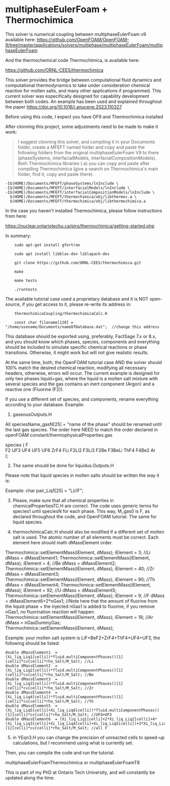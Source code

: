 # multiphaseEulerFoam + Thermochimica

This solver is numerical coupling between multiphaseEulerFoam v9 available here:
https://github.com/OpenFOAM/OpenFOAM-9/tree/master/applications/solvers/multiphase/multiphaseEulerFoam/multiphaseEulerFoam


And the thermochemical code Thermochimica, is available here:

https://github.com/ORNL-CEES/thermochimica

This solver provides the bridge between computational fluid dynamics and computational thermodynamics to take under consideration chemical reaction for molten salts, and many other applications if programmed. This current solver was especifically designed for capability development between both codes. An example has been used and explained throughout the paper https://doi.org/10.1016/j.anucene.2023.110327

Before using this code, I expect you have OF9 and Thermochimica installed

After clonning this project, some adjustments need to be made to make it work:

> I suggest clonning this solver, and compiling it in your Documents folder, create a MFEFT named folder and copy and paste the following folders from the original multiphaseEulerFoam V9 to there (phaseSystems, interfacialModels, interfacialCompositionModels). Both Thermochimica libraries (.a) you can copy and paste after compiling Thermochimica (give a search on Thermochimica's main folder, find it, copy and paste there).

    -I$(HOME)/Documents/MFEFT/phaseSystems/lnInclude \
    -I$(HOME)/Documents/MFEFT/interfacialModels/lnInclude \
    -I$(HOME)/Documents/MFEFT/interfacialCompositionModels/lnInclude \
      $(HOME)/Documents/MFEFT/thermochimica/obj/libthermoc.a \
      $(HOME)/Documents/MFEFT/thermochimica/obj/libthermochimica.a
      
In the case you haven't installed Thermochimica, please follow instructions from here: 

https://nuclear.ontariotechu.ca/piro/thermochimica/getting-started.php

In summary:

        sudo apt-get install gfortran
		
        sudo apt install libblas-dev liblapack-dev 
		
        git clone https://github.com/ORNL-CEES/thermochimica.git
		
        make
		
        make tests
		
        ./runtests

The available tutorial case used a proprietary database and it is NOT open-source, if you get access to it, please re-write its address in:

		thermochimicaCoupling/thermochimicaCalc.H

		const char filename[120] = "/home/usename/Documents/nameOfDatabase.dat";  //change this address
  This database should be exported using, preferably, FactSage 7.x or 8.x, and you should know which phases, species, components and everything should be included to simulate specific chemical reactions or phase transitions. Otherwise, it might work but will not give realistic results.

  At the same time, both, the OpenFOAM tutorial case AND the solver should 100% match the desired chemical reaction, modifying all necessary headers, otherwise, errors will occur. The current example is designed for only two phases liquid+gas, where the liquid is a molten salt mixture with several species and the gas contains an inert component (Argon) and a reactive one (Fluorine (F2)). 

  
If you use a different set of species, and components, rename everything according to your database. Example:

1) gaseousOutputs.H

All speciesName_gasN[25] = "name of the phase" should be renamed until the last gas species. The order here NEED to match the order declared in openFOAM constant/thermophysicalProperties.gas 

  species
(
    F   
    F2
    UF3
    UF4
    UF5
    UF6
    ZrF4
    FLi
    F2Li2
    F3Li3
    F2Be
    F3BeLi
    ThF4
    F4Be2
    Ar    
);

2) The same should be done for liquidus.Outputs.H

Please note that liquid species in molten salts should be written the way it is:

Example: char pair_Liq1[25] = "Li//F";

3) Please, make sure that all chemical properties in chemicalPropertiesTC.H are correct. The code uses generic terms for species1 until speciesN for each phase. This way, M_gas0 is F, as declared throughout the code, and OpenFOAM tutorial. The same for liquid species.
		
4) thermochimicaCalc.H should also be modified if a different set of molten salt is used. The atomic number of all elements must be correct. Each element here should math dMassElement order.

  Thermochimica::setElementMass(iElement, dMass);
  iElement = 3; //Li
  dMass = dMassElement1; 
  Thermochimica::setElementMass(iElement, dMass);
  iElement = 4; //Be
  dMass = dMassElement2;
  Thermochimica::setElementMass(iElement, dMass);
  iElement = 40; //Zr
  dMass = dMassElement3;                    
  Thermochimica::setElementMass(iElement, dMass);
  iElement = 90; //Th
  dMass = dMassElement4;
  Thermochimica::setElementMass(iElement, dMass);
  iElement = 92; //U
  dMass = dMassElement5;
  Thermochimica::setElementMass(iElement, dMass);
  iElement = 9; //F
  dMass = dMassElement6+2*nGas1; //Note here that the amount of fluorine from the liquid phase + the injected nGas1 is added to fluorine, if you remove nGas1, no fluorination reaction will happen.
  Thermochimica::setElementMass(iElement, dMass);
  iElement = 18; //Ar
  dMass = nGasDummyGas;                         
  Thermochimica::setElementMass(iElement, dMass);
  
Example: your molten salt system is LiF+BeF2+ZrF4+ThF4+UF4+UF3, the following should be listed:

    double dMassElement1  = (Xi_liq_Liq1[celli])*fluid.multiComponentPhases()[1][celli]*cv[celli]*rho_Salt/M_Salt; //Li
    double dMassElement2  = (Xi_liq_Liq2[celli])*fluid.multiComponentPhases()[1][celli]*cv[celli]*rho_Salt/M_Salt; //Be
    double dMassElement3  = (Xi_liq_Liq3[celli])*fluid.multiComponentPhases()[1][celli]*cv[celli]*rho_Salt/M_Salt; //Zr
    double dMassElement4  = (Xi_liq_Liq4[celli])*fluid.multiComponentPhases()[1][celli]*cv[celli]*rho_Salt/M_Salt; //Th
    double dMassElement5  = (Xi_liq_Liq5[celli]+Xi_liq_Liq6[celli])*fluid.multiComponentPhases()[1][celli]*cv[celli]*rho_Salt/M_Salt; //UF4+UF3
    double dMassElement6  = (Xi_liq_Liq1[celli]+2*Xi_liq_Liq2[celli]+4*(Xi_liq_Liq3[celli]+Xi_liq_Liq4[celli]+Xi_liq_Liq5[celli])+3*Xi_liq_Liq6[celli])*fluid.multiComponentPhases()[1][celli]*cv[celli]*rho_Salt/M_Salt; //all F

5) in YEqn3.H you can change the precision of unreacted cells to speed-up calculations, but I recommend using what is currently set.


Then, you can compile the code and run the tutorial.

multiphaseEulerFoamThermochimica or multiphaseEulerFoamT8


This is part of my PhD at Ontario Tech University, and will constantly be updated along the time.


